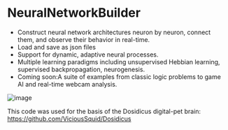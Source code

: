 # NeuralNetworkBuilder

* Construct neural network architectures neuron by neuron, connect them, and observe their behavior in real-time.
* Load and save as json files
* Support for dynamic, adaptive neural processes.
* Multiple learning paradigms including unsupervised Hebbian learning, supervised backpropagation, neurogenesis.
* Coming soon:A suite of examples from classic logic problems to game AI and real-time webcam analysis.

![image](https://github.com/user-attachments/assets/7b1f4fd4-8dee-49f4-b82d-da13668972a6)


This code was used for the basis of the Dosidicus digital-pet brain:  https://github.com/ViciousSquid/Dosidicus
